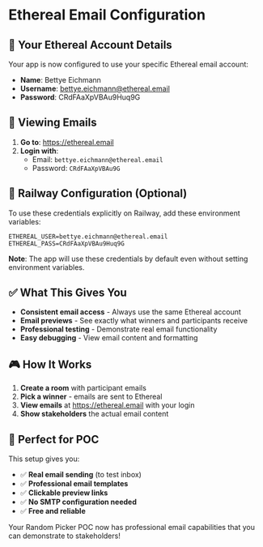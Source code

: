 # Ethereal Email Configuration

## 🎯 Your Ethereal Account Details

Your app is now configured to use your specific Ethereal email account:

- **Name**: Bettye Eichmann
- **Username**: bettye.eichmann@ethereal.email  
- **Password**: CRdFAaXpVBAu9Huq9G

## 📧 Viewing Emails

1. **Go to**: https://ethereal.email
2. **Login with**:
   - Email: `bettye.eichmann@ethereal.email`
   - Password: `CRdFAaXpVBAu9G`

## 🚀 Railway Configuration (Optional)

To use these credentials explicitly on Railway, add these environment variables:

```
ETHEREAL_USER=bettye.eichmann@ethereal.email
ETHEREAL_PASS=CRdFAaXpVBAu9Huq9G
```

**Note**: The app will use these credentials by default even without setting environment variables.

## ✅ What This Gives You

- **Consistent email access** - Always use the same Ethereal account
- **Email previews** - See exactly what winners and participants receive
- **Professional testing** - Demonstrate real email functionality
- **Easy debugging** - View email content and formatting

## 🎮 How It Works

1. **Create a room** with participant emails
2. **Pick a winner** - emails are sent to Ethereal
3. **View emails** at https://ethereal.email with your login
4. **Show stakeholders** the actual email content

## 📱 Perfect for POC

This setup gives you:
- ✅ **Real email sending** (to test inbox)
- ✅ **Professional email templates** 
- ✅ **Clickable preview links**
- ✅ **No SMTP configuration needed**
- ✅ **Free and reliable**

Your Random Picker POC now has professional email capabilities that you can demonstrate to stakeholders!
